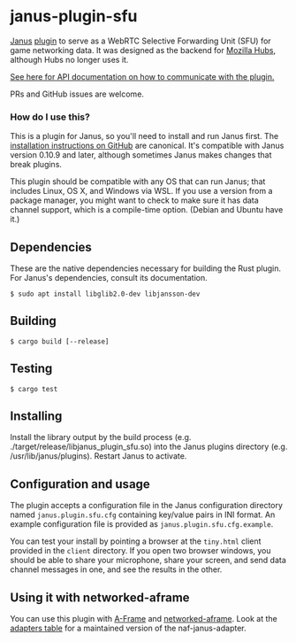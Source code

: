 # janus-plugin-sfu

[Janus](https://janus.conf.meetecho.com/) [plugin](https://janus.conf.meetecho.com/docs/plugin_8h.html) to serve as a WebRTC Selective Forwarding Unit (SFU) for game networking data. It was designed as the backend for [Mozilla Hubs](https://github.com/mozilla/hubs), although Hubs no longer uses it.

[See here for API documentation on how to communicate with the plugin.](docs/api.md)

PRs and GitHub issues are welcome.

### How do I use this?

This is a plugin for Janus, so you'll need to install and run Janus first. The [installation instructions on GitHub](https://github.com/meetecho/janus-gateway#dependencies) are canonical. It's compatible with Janus version 0.10.9 and later, although sometimes Janus makes changes that break plugins.

This plugin should be compatible with any OS that can run Janus; that includes Linux, OS X, and Windows via WSL. If you use a version from a package manager, you might want to check to make sure it has data channel support, which is a compile-time option. (Debian and Ubuntu have it.)

## Dependencies

These are the native dependencies necessary for building the Rust plugin. For Janus's dependencies, consult its documentation.
```
$ sudo apt install libglib2.0-dev libjansson-dev
```

## Building

```
$ cargo build [--release]
```

## Testing

```
$ cargo test
```

## Installing

Install the library output by the build process (e.g. ./target/release/libjanus_plugin_sfu.so) into the Janus plugins
directory (e.g. /usr/lib/janus/plugins). Restart Janus to activate.

## Configuration and usage

The plugin accepts a configuration file in the Janus configuration directory named `janus.plugin.sfu.cfg` containing key/value pairs in INI format. An example configuration file is provided as `janus.plugin.sfu.cfg.example`.

You can test your install by pointing a browser at the `tiny.html` client provided in the `client` directory. If you open two browser windows, you should be able to share your microphone, share your screen, and send data channel messages in one, and see the results in the other.

## Using it with networked-aframe

You can use this plugin with [A-Frame](https://aframe.io) and [networked-aframe](https://github.com/networked-aframe/networked-aframe). Look at the [adapters table](https://github.com/networked-aframe/networked-aframe#adapters) for a maintained version of the naf-janus-adapter.
